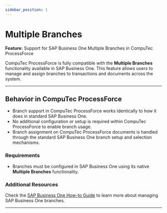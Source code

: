 ```yaml
---
sidebar_position: 1
---
```


# Multiple Branches

**Feature:** Support for SAP Business One Multiple Branches in CompuTec ProcessForce

CompuTec ProcessForce is fully compatible with the **Multiple Branches** functionality available in SAP Business One. This feature allows users to manage and assign branches to transactions and documents across the system.

---

## Behavior in CompuTec ProcessForce

- Branch support in CompuTec ProcessForce works identically to how it does in standard SAP Business One.
- No additional configuration or setup is required within CompuTec ProcessForce to enable branch usage.
- Branch assignment on CompuTec ProcessForce documents is handled through the standard SAP Business One branch setup and selection mechanisms.

### Requirements

- Branches must be configured in SAP Business One using its native **Multiple Branches** functionality.

### Additional Resources

Check the [SAP Business One How-to Guide](https://help.sap.com/http.svc/rc/b909432c59b242f8be0c2a5ac0316b94/9.3/en-US/How%20to%20Work%20with%20Multiple%20Branches%20in%20SAP%20Business%20One%209.3.pdf) to learn more about managing SAP Business One branches.

---

